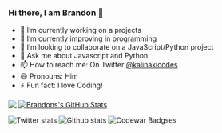 ### Hi there, I am Brandon 👋

- 🔭 I’m currently working on a projects
- 🌱 I’m currently improving in programming
- 👯 I’m looking to collaborate on a JavaScript/Python project 
- 💬 Ask me about Javascript and Python
- 📫 How to reach me: On Twitter [@kalinakicodes](https://twitter.com/Kalinakicodes)
- 😄 Pronouns: Him
- ⚡ Fun fact: I love Coding!
<a href="https://github.com/Brandon-MK/Brandon-MK">
  <img align="center" src="https://github-readme-stats.vercel.app/api/top-langs/?username=Brandon-MK&hide=java,html&title_color=ffffff&text_color=c9cacc&icon_color=2bbc8a&bg_color=1d1f21" />
</a>
<a href="https://github.com/Brandon-MK/Brandon-MK">
  <img align="center" src="https://github-readme-stats.vercel.app/api?username=Brandon-MK&show_icons=true&line_height=27&count_private=true&title_color=ffffff&text_color=c9cacc&icon_color=2bbc8a&bg_color=1d1f21" alt="Brandons's GitHub Stats" />
</a>

![Twitter stats](https://img.shields.io/twitter/follow/kalinakicodes?color=blue&label=Twitter%20FOLLOWERS&logo=twitter&style=for-the-badge)
![Github stats](https://img.shields.io/github/followers/Brandon-MK?color=blue&label=GITHUB%20FOLLOWERS&logo=github&style=for-the-badge)
![Codewar Badgses](https://www.codewars.com/users/Kalinaki%20Mosh/badges/small)

